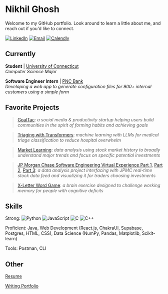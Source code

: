 # Nikhil Ghosh

Welcome to my GitHub portfolio. Look around to learn a little about me, and reach out if you'd like to connect.

[![LinkedIn](https://img.shields.io/badge/LinkedIn-blue?logo=linkedin&logoColor=white)](https://www.linkedin.com/in/n-ghosh)
[![Email](https://img.shields.io/badge/Email-red?logo=gmail&logoColor=white)](mailto:ng.nikhilghosh@gmail.com)
[![Calendly](https://img.shields.io/badge/Schedule_a_Call-blue?logo=calendar)](https://calendly.com/n-ghosh)

## Currently

**Student** | [University of Connecticut](https://uconn.edu) \
_Computer Science Major_

**Software Engineer Intern** | [PNC Bank](https://www.pnc.com/en/) \
*Developing a web app to generate configuration files for 900+ internal customers using a simple form*

## Favorite Projects

> [GoalTac](goaltac.net): _a social media & productivity startup helping users build communities in the spirit of forming habits and achieving goals_

> [Triaging with Transformers](https://github.com/n-ghosh/Chieftains-of-the-Northwind): _machine learning with LLMs for medical triage classification to reduce hospital overwhelm_

> [Market Learning](https://github.com/n-ghosh/Market-Learning): _data analysis using stock market history to broadly understand major trends and focus on specific potential investments_

> [JP Morgan Chase Software Engineering Virtual Experience Part 1](https://github.com/n-ghosh/jpmc-task-1), [Part 2](https://github.com/n-ghosh/jpmc-task-2), [Part 3](https://github.com/n-ghosh/jpmc-task-3): _a data analysis project interfacing with JPMC real-time stock data feed and visualizing it for traders choosing investments_

> [X-Letter Word Game](https://github.com/n-ghosh/X-letter-Word-Game): _a brain exercise designed to challenge working memory for people with cognitive deficits_

## Skills

Strong:
![Python](https://img.shields.io/badge/Python-blue?logo=python&logoColor=white)
![JavaScript](https://img.shields.io/badge/JavaScript-yellow?logo=javascript&logoColor=white)
![C](https://img.shields.io/badge/C-blue?logo=c&logoColor=white)
![C++](https://img.shields.io/badge/C++-blue?logo=c%2B%2B&logoColor=white)

Proficient: Java, Web Development (React.js, ChakraUI, Supabase, Postgres, HTML, CSS), Data Science (NumPy, Pandas, Matplotlib, Scikit-learn)

Tools: Postman, CLI

## Other

[Resume](https://drive.google.com/drive/folders/1Jfv9Iw-zI_-Kvru3bOwYmwdqdOgwBBKj?usp=share_link)

[Writing Portfolio](https://nghosh04.wixsite.com/nikhil-ghosh)
